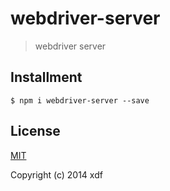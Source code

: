 # webdriver-server

> webdriver server

## Installment

```shell
$ npm i webdriver-server --save
```

## License

[MIT](LICENSE)

Copyright (c) 2014 xdf
